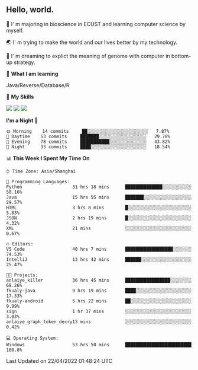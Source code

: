 ## Hello, world.

🏫 I' m majoring in bioscience in ECUST and learning computer science by myself.

🌏 I' m trying to make the world and our lives better by my technology.

🧬 I' m dreaming to explict the meaning of genome with computer in bottom-up strategy.

🔡 **What I am learning**

Java/Reverse/Database/R

🌟 **My Skills**

![](https://img.shields.io/badge/-Python-3e74a2?style=flat-square&logo=Python&logoColor=fff)
![](https://img.shields.io/badge/-Linux-000000?style=flat-square&logo=Linux&logoColor=fff)
![](https://img.shields.io/badge/-Docker-2496ED?style=flat-square&logo=Docker&logoColor=fff)

<!--START_SECTION:waka-->
**I'm a Night 🦉** 

```text
🌞 Morning    14 commits     ██░░░░░░░░░░░░░░░░░░░░░░░   7.87% 
🌆 Daytime    53 commits     ███████░░░░░░░░░░░░░░░░░░   29.78% 
🌃 Evening    78 commits     ███████████░░░░░░░░░░░░░░   43.82% 
🌙 Night      33 commits     ████░░░░░░░░░░░░░░░░░░░░░   18.54%

```


📊 **This Week I Spent My Time On** 

```text
⌚︎ Time Zone: Asia/Shanghai

💬 Programming Languages: 
Python                   31 hrs 18 mins      ██████████████░░░░░░░░░░░   58.16% 
Java                     15 hrs 55 mins      ███████░░░░░░░░░░░░░░░░░░   29.57% 
HTML                     3 hrs 8 mins        █░░░░░░░░░░░░░░░░░░░░░░░░   5.83% 
JSON                     2 hrs 19 mins       █░░░░░░░░░░░░░░░░░░░░░░░░   4.32% 
XML                      21 mins             ░░░░░░░░░░░░░░░░░░░░░░░░░   0.67%

🔥 Editors: 
VS Code                  40 hrs 7 mins       ██████████████████░░░░░░░   74.53% 
IntelliJ                 13 hrs 42 mins      ██████░░░░░░░░░░░░░░░░░░░   25.47%

🐱‍💻 Projects: 
anlaiye_killer           36 hrs 45 mins      █████████████████░░░░░░░░   68.26% 
fkualy-java              9 hrs 19 mins       ████░░░░░░░░░░░░░░░░░░░░░   17.33% 
fkualy-android           5 hrs 22 mins       ██░░░░░░░░░░░░░░░░░░░░░░░   9.99% 
sign                     1 hr 37 mins        ░░░░░░░░░░░░░░░░░░░░░░░░░   3.03% 
anlaiye_graph_token_decry13 mins             ░░░░░░░░░░░░░░░░░░░░░░░░░   0.42%

💻 Operating System: 
Windows                  53 hrs 50 mins      █████████████████████████   100.0%

```


 Last Updated on 22/04/2022 01:48:24 UTC
<!--END_SECTION:waka-->


<!--
**Shigure19/Shigure19** is a ✨ _special_ ✨ repository because its `README.md` (this file) appears on your GitHub profile.

Here are some ideas to get you started:

- 🔭 I’m currently working on ...
- 🌱 I’m currently learning ...
- 👯 I’m looking to collaborate on ...
- 🤔 I’m looking for help with ...
- 💬 Ask me about ...
- 📫 How to reach me: ...
- 😄 Pronouns: ...
- ⚡ Fun fact: ...
-->
